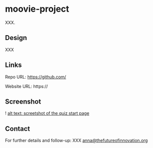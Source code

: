 # moovie-project
XXX.

## Design
XXX 

## Links
Repo URL: https://github.com/

Website URL: https://

## Screenshot
! [alt text: screetshot of the quiz start page](./assets/Screenshot_Start_Quiz.jpeg)

## Contact
For further details and follow-up: XXX anna@thefutureofinnovation.org 